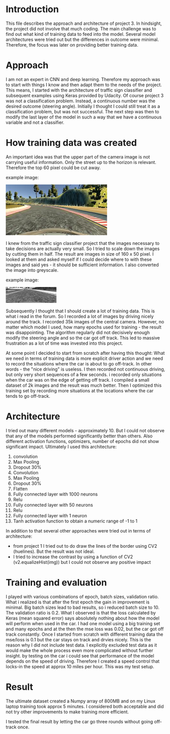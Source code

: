 # Introduction
This file describes the approach and architecture of project 3. In hindsight, the project did not involve that much coding. The main challenge was to find out what kind of training data to feed into the model. Several model architectures were tried out but the differences in outcome were minimal. Therefore, the focus was later on providing better training data. 

# Approach
I am not an expert in CNN and deep learning. Therefore my approach was to start with things I know and then adapt them to the needs of the project. This means, I started with the architecture of traffic sign classifier and subsequent examples using Keras provided by Udacity. Of course project 3 was not a classification problem. Instead, a continuous number was the desired outcome (steering angle). Initially I thought I could still treat it as a classification problem, but was not successful. The next step was then to modify the last layer of the model in such a way that we have a continuous variable and not a classifier. 

# How training data was created

An important idea was that the upper part of the camera image is not carrying useful information. Only the street up to the horizon is relevant. Therefore the top 60 pixel could be cut away. 

example image: 

![alt tag](https://github.com/AlexSickert/Udacity-SDC-T1-P3/blob/master/example-raw-image.jpg?raw=true)

I knew from the traffic sign classifier project that the images necessary to take decisions are actually very small. So I tried to scale down the images by cutting them in half. The result are images in size of 160 x 50 pixel. I looked at them and asked myself if I could decide where to with these images and said yes - it should be sufficient information. I also converted the image into greyscale. 

example image:

![alt tag](https://github.com/AlexSickert/Udacity-SDC-T1-P3/blob/master/example-scaled-image.jpg?raw=true)

Subsequently I thought that I should create a lot of training data. This is what i read in the forum. So I recorded a lot of images by driving nicely around the track. I recorded 35k images of the central camera. However, no matter which model I used, how many epochs used for training - the result was disappointing. The algorithm regularly did not decisively enough modify the steering angle and so the car got off track. This led to massive frustration as a lot of time was invested into this project. 

At some point I decided to start from scratch after having this thought: What we need in terms of training data is more explicit driver action and we need to record the situations where the car is about to go off-track. In other words - the "nice driving" is useless. I then recorded not continuous driving, but only very short sequences of a few seconds. i recorded only situations when the car was on the edge of getting off track. I compiled a small dataset of 2k images and the result was much better. Then I optimized this training set by recording more situations at the locations where the car tends to go off-track. 


# Architecture

I tried out many different models - approximately 10. But I could not observe that any of the models performed significantly better than others. Also different activation functions, optimizers, number of epochs did not show significant impact. Ultimately I used this architecture: 

1. convolution 
2. Max Pooling
3. Dropout 30%
4. Convolution
5. Max Pooling
6. Dropout 30%
7. Flatten
8. Fully connected layer with 1000 neurons
9. Relu
10. Fully connected layer with 50 neurons
11. Relu 
12. Fully connected layer with 1 neuron
13. Tanh activation function to obtain a numeric range of -1 to 1

In addition to that several other approaches were tried out in terms of architecture: 

- from project 1 I tried out to do draw the lines of the border using CV2 (huelines). But the result was not ideal.
- I tried to increase the contrast by using a function of CV2 (v2.equalizeHist(img))  but I could not observe any positive  impact

# Training and evaluation

I played with various combinations of epoch, batch sizes, validation ratio. What i realized is that after the first epoch the gain in improvement is minimal. Big batch sizes lead to bad results, so i reduced batch size to 10. The validation ratio is 0.2. 
What I observed is that the loss calculated by Keras (mean squared error) says absolutely nothing about how the model will perform when used in the car. I had one model using a big training set and many epochs and at the then the mse loss was 0.02, but the car got off track constantly. Once I started from scratch with different training data the mse/loss is 0.1 but the car stays on track and drvies nicely. This is the reason why I did not include test data. I explicitly excluded test data as it would make the whole process even more complicated without further insight. by testing on the car i could see that performance of the model depends on the speed of driving. Therefore I created a speed control that locks-in the speed at approx 10 miles per hour. This was my test setup. 

# Result
The ultimate dataset created a Numpy array of 800MB and on my Linux laptop training took approx 5 minutes. I considered both acceptable and did not try other improvements to make training more efficient. 

I tested the final result by letting the car go three rounds without going off-track once. 



